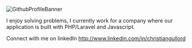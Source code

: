 
![GithubProfileBanner](https://user-images.githubusercontent.com/85528979/188495687-bebfb829-82a3-4d76-aafa-c2f4e0ba6597.png)

I enjoy solving problems, I currently work for a company where our application is built with PHP/Laravel and Javascript.

Connect with me on linkedIn http://www.linkedin.com/in/christiangullord



